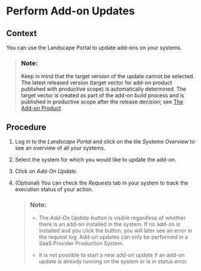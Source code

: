 <!-- loio8c5cb9e6eafc4a18a0c49f2b17e70e51 -->

# Perform Add-on Updates



<a name="loio8c5cb9e6eafc4a18a0c49f2b17e70e51__context_eyv_bhv_gqb"/>

## Context

You can use the Landscape Portal to update add-ons on your systems.

> ### Note:  
> Keep in mind that the target version of the update cannot be selected. The latest released version \(target vector for add-on product published with productive scope\) is automatically determined. The target vector is created as part of the add-on build process and is published in productive scope after the release decision; see [The Add-on Product](https://sap.github.io/jenkins-library/scenarios/abapEnvironmentAddons/#the-add-on-product).



<a name="loio8c5cb9e6eafc4a18a0c49f2b17e70e51__steps_tbx_chv_gqb"/>

## Procedure

1.  Log in to the *Landscape Portal* and click on the tile *Systems Overview* to see an overview of all your systems.

2.  Select the system for which you would like to update the add-on.

3.  Click on *Add-On Update*.

4.  \(Optional\) You can check the *Requests* tab in your system to track the execution status of your action.

    > ### Note:  
    > -   The *Add-On Update* button is visible regardless of whether there is an add-on installed in the system. If no add-on is installed and you click the button, you will later see an error in the request log. Add-on updates can only be performed in a SaaS Provider Production System.
    > 
    > -   It is not possible to start a new add-on update if an add-on update is already running on the system or is in status error.



